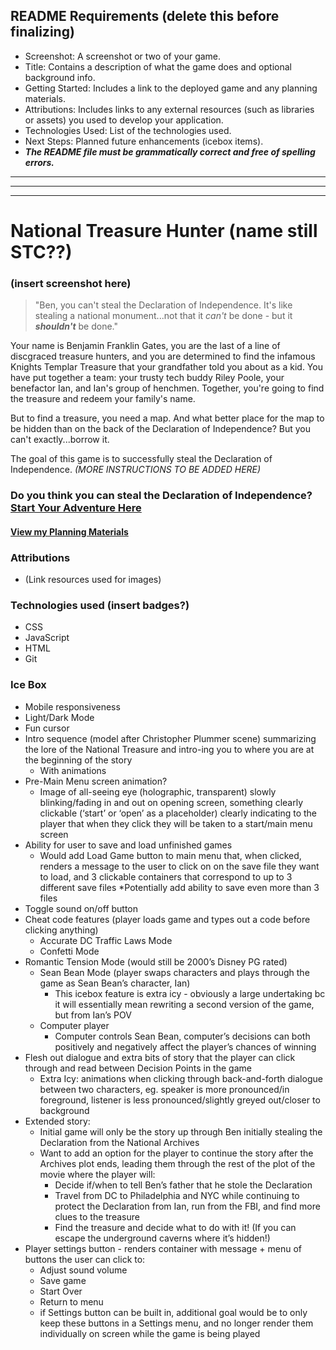 ## README Requirements (delete this before finalizing)
* Screenshot: A screenshot or two of your game.	
* Title: Contains a description of what the game does and optional background info.	
* Getting Started: Includes a link to the deployed game and any planning materials.	
* Attributions: Includes links to any external resources (such as libraries or assets) you used to develop your application.	
* Technologies Used: List of the technologies used.	
* Next Steps: Planned future enhancements (icebox items).	
* ***_The README file must be grammatically correct and free of spelling errors._***	
---
---
---


# National Treasure Hunter (name still STC??)

### (insert screenshot here)

> "Ben, you can't steal the Declaration of Independence. It's like stealing a national monument...not that it _can't_ be done - but it ***_shouldn't_*** be done."

Your name is Benjamin Franklin Gates, you are the last of a line of discgraced treasure hunters, and you are determined to find the infamous Knights Templar Treasure that your grandfather told you about as a kid. You have put together a team: your trusty tech buddy Riley Poole, your benefactor Ian, and Ian's group of henchmen. Together, you're going to find the treasure and redeem your family's name.

But to find a treasure, you need a map. And what better place for the map to be hidden than on the back of the Declaration of Independence? But you can't exactly...borrow it.

The goal of this game is to successfully steal the Declaration of Independence. _(MORE INSTRUCTIONS TO BE ADDED HERE)_

### Do you think you can steal the Declaration of Independence? [Start Your Adventure Here](http://natl-treasure-cyoadventure.netlify.app "National Treasure Hunter")
#### [View my Planning Materials](https://docs.google.com/document/d/1ZFDcidKbpyUpEmeshoS9aI2OC8LTM0BoioFQvgvnPTU/edit?usp=sharing "National Treasure Hunter Planning Materials")

### Attributions
* (Link resources used for images)

### Technologies used (insert badges?)
* CSS
* JavaScript
* HTML
* Git

### Ice Box
* Mobile responsiveness
* Light/Dark Mode
* Fun cursor
* Intro sequence (model after Christopher Plummer scene) summarizing the lore of the National Treasure and intro-ing you to where you are at the beginning of the story 
  * With animations
* Pre-Main Menu screen animation?
  * Image of all-seeing eye (holographic, transparent) slowly blinking/fading in and out on opening screen, something clearly clickable (‘start’ or ‘open’ as a placeholder) clearly indicating to the player that when they click they will be taken to a start/main menu screen
* Ability for user to save and load unfinished games
  * Would add Load Game button to main menu that, when clicked, renders a message to the user to click on on the save file they want to load, and 3 clickable containers that correspond to up to 3 different save files
  *Potentially add ability to save even more than 3 files
* Toggle sound on/off button
* Cheat code features (player loads game and types out a code before clicking anything)
  * Accurate DC Traffic Laws Mode
  * Confetti Mode
* Romantic Tension Mode (would still be 2000’s Disney PG rated)
  * Sean Bean Mode (player swaps characters and plays through the game as Sean Bean’s character, Ian)
    * This icebox feature is extra icy - obviously a large undertaking bc it will essentially mean rewriting a second version of the game, but from Ian’s POV
  * Computer player
    * Computer controls Sean Bean, computer’s decisions can both positively and negatively affect the player’s chances of winning
* Flesh out dialogue and extra bits of story that the player can click through and read between Decision Points in the game
  * Extra Icy: animations when clicking through back-and-forth dialogue between two characters, eg. speaker is more pronounced/in foreground, listener is less pronounced/slightly greyed out/closer to background
* Extended story:
  * Initial game will only be the story up through Ben initially stealing the Declaration from the National Archives
  * Want to add an option for the player to continue the story after the Archives plot ends, leading them through the rest of the plot of the movie where the player will:
    * Decide if/when to tell Ben’s father that he stole the Declaration
    * Travel from DC to Philadelphia and NYC while continuing to protect the Declaration from Ian, run from the FBI, and find more clues to the treasure
    * Find the treasure and decide what to do with it! (If you can escape the underground caverns where it’s hidden!)
* Player settings button - renders container with message + menu of buttons the user can click to:
  * Adjust sound volume
  * Save game
  * Start Over
  * Return to menu
  * if Settings button can be built in, additional goal would be to only keep these buttons in a Settings menu, and no longer render them individually on screen while the game is being played


